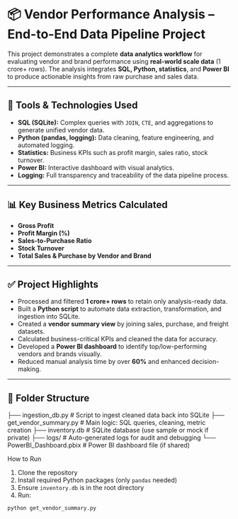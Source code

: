 # 📦 Vendor Performance Analysis – End-to-End Data Pipeline Project

This project demonstrates a complete **data analytics workflow** for evaluating vendor and brand performance using **real-world scale data** (1 crore+ rows). The analysis integrates **SQL, Python, statistics**, and **Power BI** to produce actionable insights from raw purchase and sales data.

---

## 🔧 Tools & Technologies Used

- **SQL (SQLite):** Complex queries with `JOIN`, `CTE`, and aggregations to generate unified vendor data.
- **Python (pandas, logging):** Data cleaning, feature engineering, and automated logging.
- **Statistics:** Business KPIs such as profit margin, sales ratio, stock turnover.
- **Power BI:** Interactive dashboard with visual analytics.
- **Logging:** Full transparency and traceability of the data pipeline process.

---

## 📊 Key Business Metrics Calculated

- **Gross Profit**  
- **Profit Margin (%)**  
- **Sales-to-Purchase Ratio**  
- **Stock Turnover**  
- **Total Sales & Purchase by Vendor and Brand**

---

## ✅ Project Highlights

- Processed and filtered **1 crore+ rows** to retain only analysis-ready data.
- Built a **Python script** to automate data extraction, transformation, and ingestion into SQLite.
- Created a **vendor summary view** by joining sales, purchase, and freight datasets.
- Calculated business-critical KPIs and cleaned the data for accuracy.
- Developed a **Power BI dashboard** to identify top/low-performing vendors and brands visually.
- Reduced manual analysis time by over **60%** and enhanced decision-making.

---

## 📁 Folder Structure
├── ingestion_db.py # Script to ingest cleaned data back into SQLite
├── get_vendor_summary.py # Main logic: SQL queries, cleaning, metric creation
├── inventory.db # SQLite database (use sample or mock if private)
├── logs/ # Auto-generated logs for audit and debugging
└── PowerBI_Dashboard.pbix # Power BI dashboard file (if shared)

How to Run

1. Clone the repository  
2. Install required Python packages (only `pandas` needed)  
3. Ensure `inventory.db` is in the root directory  
4. Run:

```bash
python get_vendor_summary.py
